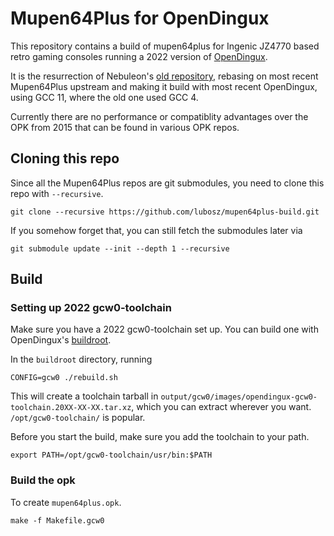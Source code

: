 # Mupen64Plus for OpenDingux

This repository contains a build of mupen64plus for Ingenic JZ4770 based
retro gaming consoles running a 2022 version of [OpenDingux](https://github.com/opendingux/).

It is the resurrection of Nebuleon's [old repository](https://github.com/Nebuleon/mupen64plus-build),
rebasing on most recent Mupen64Plus upstream and making it build with most recent
OpenDingux, using GCC 11, where the old one used GCC 4.

Currently there are no performance or compatiblity advantages over the OPK from 2015 that can be found in various OPK repos.

## Cloning this repo

Since all the Mupen64Plus repos are git submodules, you need to clone this
repo with `--recursive`.

```
git clone --recursive https://github.com/lubosz/mupen64plus-build.git
```

If you somehow forget that, you can still fetch the submodules later via

```
git submodule update --init --depth 1 --recursive
```

## Build

### Setting up 2022 gcw0-toolchain

Make sure you have a 2022 gcw0-toolchain set up. You can build one with
OpenDingux's [buildroot](https://github.com/OpenDingux/buildroot).

In the `buildroot` directory, running

```
CONFIG=gcw0 ./rebuild.sh
```

This will create a toolchain tarball in `output/gcw0/images/opendingux-gcw0-toolchain.20XX-XX-XX.tar.xz`,
which you can extract wherever you want. `/opt/gcw0-toolchain/` is popular.

Before you start the build, make sure you add the toolchain to your path.

```
export PATH=/opt/gcw0-toolchain/usr/bin:$PATH
```

### Build the opk

To create `mupen64plus.opk`.

```
make -f Makefile.gcw0
```
